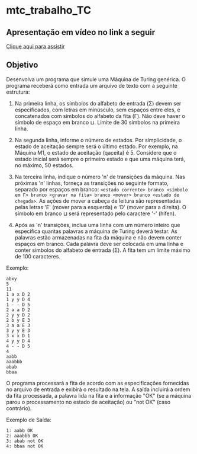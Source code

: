 # mtc_trabalho_TC

## Apresentação em vídeo no link a seguir
[Clique aqui para assistir](https://studio.youtube.com/channel/UC92pkZkpJOpyPXt3iguxDvQ/videos/upload?d=ud&filter=%5B%5D&sort=%7B%22columnType%22%3A%22date%22%2C%22sortOrder%22%3A%22DESCENDING%22%7D)

## Objetivo

Desenvolva um programa que simule uma Máquina de Turing genérica. O programa receberá como entrada um arquivo de texto com a seguinte estrutura:

1. Na primeira linha, os símbolos do alfabeto de entrada (Σ) devem ser especificados, com letras em minúsculo, sem espaços entre eles, e concatenados com símbolos do alfabeto da fita (Γ). Não deve haver o símbolo de espaço em branco ⊔. Limite de 30 símbolos na primeira linha.

2. Na segunda linha, informe o número de estados. Por simplicidade, o estado de aceitação sempre será o último estado. Por exemplo, na Máquina M1, o estado de aceitação (qaceita) é 5. Considere que o estado inicial será sempre o primeiro estado e que uma máquina terá, no máximo, 50 estados.

3. Na terceira linha, indique o número 'n' de transições da máquina. Nas próximas 'n' linhas, forneça as transições no seguinte formato, separado por espaços em branco:
   `<estado corrente> branco <símbolo em Γ> branco <gravar na fita> branco <mover> branco <estado de chegada>`.
   As ações de mover a cabeça de leitura são representadas pelas letras 'E' (mover para a esquerda) e 'D' (mover para a direita). O símbolo em branco ⊔ será representado pelo caractere '-' (hífen).

4. Após as 'n' transições, inclua uma linha com um número inteiro que especifica quantas palavras a máquina de Turing deverá testar. As palavras estão armazenadas na fita da máquina e não devem conter espaços em branco. Cada palavra deve ser colocada em uma linha e conter símbolos do alfabeto de entrada (Σ). A fita tem um limite máximo de 100 caracteres.

Exemplo:
```
abxy
5
11
1 a x D 2
1 y y D 4
1 - - D 5
2 a a D 2
2 y y D 2
2 b y E 3
3 a a E 3
3 y y E 3
3 x x D 1
4 y y D 4
4 - - D 5
4
aabb
aaabbb
abab
bbaa
```

O programa processará a fita de acordo com as especificações fornecidas no arquivo de entrada e exibirá o resultado na tela. A saída incluirá a ordem da fita processada, a palavra lida na fita e a informação "OK" (se a máquina parou o processamento no estado de aceitação) ou "not OK" (caso contrário).

Exemplo de Saída:
```
1: aabb OK
2: aaabbb OK
3: abab not OK
4: bbaa not OK
```
